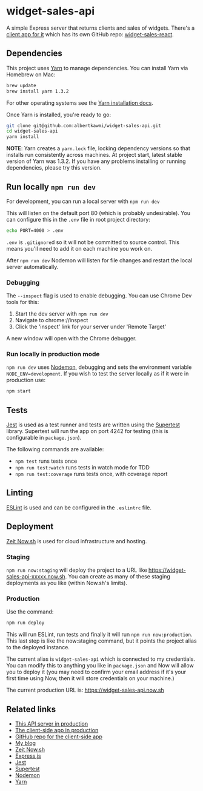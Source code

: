 # widget-sales-api
A simple Express server that returns clients and sales of widgets. There's a [client app for it](https://widget-sales-react.now.sh/) which has its own GitHub repo: [widget-sales-react](https://github.com/albertkawmi/widget-sales-react).

## Dependencies

This project uses [Yarn](https://yarnpkg.com/en/) to manage dependencies. You can install Yarn via Homebrew on Mac:
```bash
brew update
brew install yarn 1.3.2
```
For other operating systems see the [Yarn installation docs](https://yarnpkg.com/lang/en/docs/install/#windows-tab).

Once Yarn is installed, you're ready to go:

```bash
git clone git@github.com:albertkawmi/widget-sales-api.git
cd widget-sales-api
yarn install
```

__NOTE__: Yarn creates a `yarn.lock` file, locking dependency versions so that installs run consistently across machines. At project start, latest stable version of Yarn was 1.3.2. If you have any problems installing or running dependencies, please try this version.

## Run locally `npm run dev`

For development, you can run a local server with `npm run dev`

This will listen on the default port 80 (which is probably undesirable). You can configure this in the `.env` file in root project directory:
```bash
echo PORT=4000 > .env
```
`.env` is `.gitignore`d so it will not be committed to source control. This  means you'll need to add it on each machine you work on.

After `npm run dev` Nodemon will listen for file changes and restart the local server automatically.

### Debugging
The `--inspect` flag is used to enable debugging. You can use Chrome Dev tools for this:

1. Start the dev server with `npm run dev`
2. Navigate to chrome://inspect
3. Click the 'inspect' link for your server under 'Remote Target'

A new window will open with the Chrome debugger.

### Run locally in production mode

`npm run dev` uses [Nodemon](https://github.com/remy/nodemon), debugging and sets the environment variable `NODE_ENV=development`. If you wish to test the server locally as if it were in production use:
```bash
npm start
```

## Tests
[Jest](https://facebook.github.io/jest/) is used as a test runner and tests are written using the [Supertest](https://github.com/visionmedia/supertest) library. Supertest will run the app on port 4242 for testing (this is configurable in `package.json`).

The following commands are available:

* `npm test` runs tests once
* `npm run test:watch` runs tests in watch mode for TDD
* `npm run test:coverage` runs tests once, with coverage report

## Linting

[ESLint](https://eslint.org/) is used and can be configured in the `.eslintrc` file.

## Deployment

[Zeit Now.sh](https://zeit.co/now) is used for cloud infrastructure and hosting.

### Staging
`npm run now:staging` will deploy the project to a URL like https://widget-sales-api-xxxxx.now.sh. You can create as many of these staging deployments as you like (within Now.sh's limits).

### Production
Use the command:
```bash
npm run deploy
```
This will run ESLint, run tests and finally it will run `npm run now:production`. This last step is like the now:staging command, but it points the project alias to the deployed instance.

The current alias is `widget-sales-api` which is connected to my credentials. You can modify this to anything you like in `package.json` and Now will allow you to deploy it (you may need to confirm your email address if it's your first time using Now, then it will store credentials on your machine.)

The current production URL is: https://widget-sales-api.now.sh

## Related links

* [This API server in production](https://widget-sales-api.now.sh)
* [The client-side app in production](https://widget-sales-react.now.sh)
* [GitHub repo for the client-side app](https://github.com/albertkawmi/widget-sales-react)
* [My blog](http://kawmi.co)
* [Zeit Now.sh](https://zeit.co/now)
* [Express.js](http://expressjs.com/)
* [Jest](https://facebook.github.io/jest/)
* [Supertest](https://github.com/visionmedia/supertest)
* [Nodemon](https://github.com/remy/nodemon)
* [Yarn](https://yarnpkg.com/en/)
